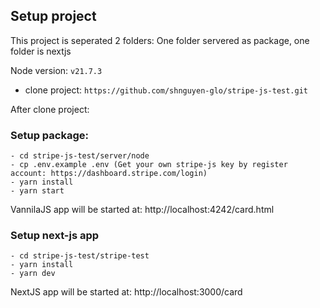 ## Setup project

This project is seperated 2 folders: One folder servered as package, one folder is nextjs

Node version:
```v21.7.3```

- clone project:
```https://github.com/shnguyen-glo/stripe-js-test.git```

After clone project:

### Setup package:
```
- cd stripe-js-test/server/node
- cp .env.example .env (Get your own stripe-js key by register account: https://dashboard.stripe.com/login)
- yarn install
- yarn start
```
VannilaJS app will be started at: http://localhost:4242/card.html
### Setup next-js app
```
- cd stripe-js-test/stripe-test
- yarn install
- yarn dev
```
NextJS app will be started at: http://localhost:3000/card
